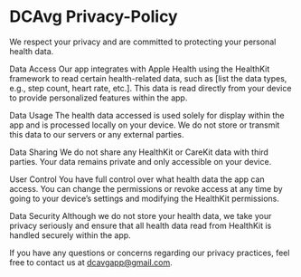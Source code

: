 # DCAvg Privacy-Policy
We respect your privacy and are committed to protecting your personal health data.

Data Access Our app integrates with Apple Health using the HealthKit framework to read certain health-related data, such as [list the data types, e.g., step count, heart rate, etc.]. This data is read directly from your device to provide personalized features within the app.

Data Usage The health data accessed is used solely for display within the app and is processed locally on your device. We do not store or transmit this data to our servers or any external parties.

Data Sharing We do not share any HealthKit or CareKit data with third parties. Your data remains private and only accessible on your device.

User Control You have full control over what health data the app can access. You can change the permissions or revoke access at any time by going to your device’s settings and modifying the HealthKit permissions.

Data Security Although we do not store your health data, we take your privacy seriously and ensure that all health data read from HealthKit is handled securely within the app.

If you have any questions or concerns regarding our privacy practices, feel free to contact us at dcavgapp@gmail.com.
